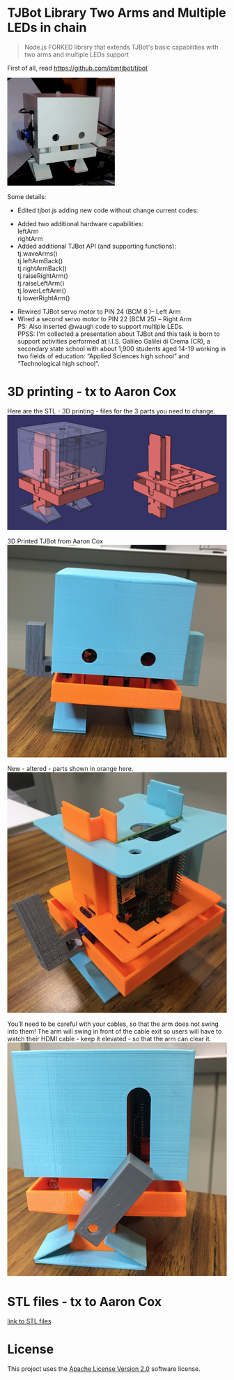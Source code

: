 # TJBot Library Two Arms and Multiple LEDs in chain

> Node.js FORKED library that extends TJBot's basic capabilities with two arms and multiple LEDs support

First of all, read https://github.com/ibmtjbot/tjbot

![ASLTJBot](/ASLTJBot_2018_two_arms.gif)

Some details: 
* Edited tjbot.js adding new code without change current codes:  
- Added two additional hardware capabilities:  
    leftArm  
    rightArm  
- Added additional TJBot API (and supporting functions):  
    tj.waveArms()  
    tj.leftArmBack()  
    tj.rightArmBack()  
    tj.raiseRightArm()  
    tj.raiseLeftArm()  
    tj.lowerLeftArm()  
    tj.lowerRightArm()  
* Rewired TJBot servo motor to PIN 24 (BCM 8 )– Left Arm  
* Wired a second servo motor to PIN 22 (BCM 25) – Right Arm  
PS: Also inserted @waugh code to support multiple LEDs.  
PPSS: I'm collected a presentation about TJBot and this task is  born to support activities performed at I.I.S. Galileo Galilei di Crema (CR), a secondary state school with about 1,900 students aged 14-19 working in two fields of education: “Applied Sciences high school” and “Technological high school”.  

# 3D printing - tx to Aaron Cox
Here are the STL - 3D printing - files for the 3 parts you need to change.
![ASLTJBot 3D skeleton with two arms](/Images/TJBot%20with%20Two%20Arms%20skeleton.png)

3D Printed TJBot from Aaron Cox
![ASLTJBot 3D printed](/Images/Two_arms_TJBot_Aaron%20Cox.png)

New - altered - parts shown in orange here.
![ASLTJBot internal](/Images/Two_arms_TJBot_internal.png)

You’ll need to be careful with your cables, so that the arm does not swing into them! The arm will swing in front of the cable exit so users will have to watch their HDMI cable - keep it elevated - so that the arm can clear it.
![ASLTJBot right side](/Images/Two_arms_TJBot_right_side.png)

# STL files - tx to Aaron Cox
[link to STL files](https://github.com/fmanclossi/TwoArms_MultipleLEDsInChain/blob/master/TJbotFullTwoArms_20180505.zip)


# License  
This project uses the [Apache License Version 2.0](LICENSE) software license.  

